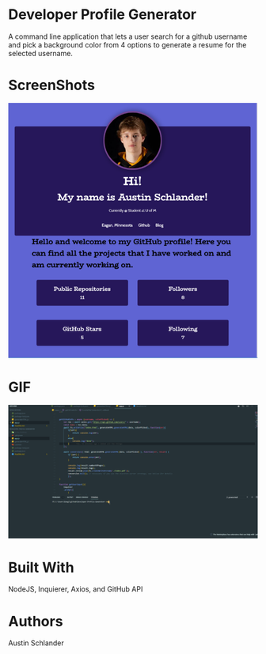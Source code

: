 # Developer Profile Generator

A command line application that lets a user search for a github username and pick a background color from 4 options to generate a resume for the selected username.

# ScreenShots
![PDF View](assets/images/homeworkss.png)

# GIF
![GIF](assets/GIFs/homework.gif)

# Built With

NodeJS, Inquierer, Axios, and GitHub API

# Authors

Austin Schlander
